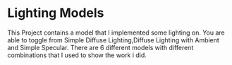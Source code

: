 # Lighting Models
This Project contains a model that I implemented some lighting on. You are able to toggle from Simple Diffuse Lighting,Diffuse Lighting with Ambient and Simple Specular.
There are 6 different models with different combinations that I used to show the work i did.
